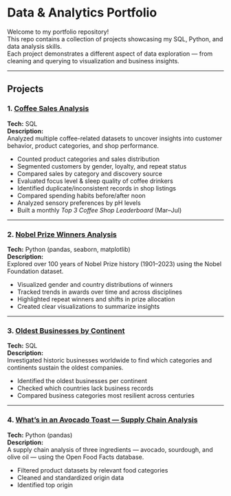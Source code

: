 # Data & Analytics Portfolio

Welcome to my portfolio repository!  
This repo contains a collection of projects showcasing my SQL, Python, and data analysis skills.  
Each project demonstrates a different aspect of data exploration — from cleaning and querying to visualization and business insights.  

---

##  Projects

### 1. [Coffee Sales Analysis](./coffee_sql_analysis)
**Tech:** SQL  
**Description:**  
Analyzed multiple coffee-related datasets to uncover insights into customer behavior, product categories, and shop performance.  
- Counted product categories and sales distribution  
- Segmented customers by gender, loyalty, and repeat status  
- Compared sales by category and discovery source  
- Evaluated focus level & sleep quality of coffee drinkers  
- Identified duplicate/inconsistent records in shop listings  
- Compared spending habits before/after noon  
- Analyzed sensory preferences by pH levels  
- Built a monthly *Top 3 Coffee Shop Leaderboard* (Mar–Jul)  

---

### 2. [Nobel Prize Winners Analysis](./nobel_prize_analysis)
**Tech:** Python (pandas, seaborn, matplotlib)  
**Description:**  
Explored over 100 years of Nobel Prize history (1901–2023) using the Nobel Foundation dataset.  
- Visualized gender and country distributions of winners  
- Tracked trends in awards over time and across disciplines  
- Highlighted repeat winners and shifts in prize allocation  
- Created clear visualizations to summarize insights  

---

### 3. [Oldest Businesses by Continent](./oldest_businesses)
**Tech:** SQL  
**Description:**  
Investigated historic businesses worldwide to find which categories and continents sustain the oldest companies.  
- Identified the oldest businesses per continent  
- Checked which countries lack business records  
- Compared business categories most resilient across centuries  

---

### 4. [What’s in an Avocado Toast — Supply Chain Analysis](./avocado_toast_supply_chain)
**Tech:** Python (pandas)  
**Description:**  
A supply chain analysis of three ingredients — avocado, sourdough, and olive oil — using the Open Food Facts database.  
- Filtered product datasets by relevant food categories  
- Cleaned and standardized origin data  
- Identified top origin
